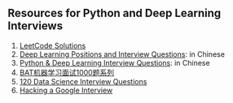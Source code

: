 ## Resources for Python and Deep Learning Interviews
1. [LeetCode Solutions](https://github.com/azl397985856/leetcode)
2. [Deep Learning Positions and Interview Questions](https://github.com/HarleysZhang/2019_algorithm_intern_information): in Chinese
3. [Python & Deep Learning Interview Questions](https://github.com/imhuay/Algorithm_Interview_Notes-Chinese): in Chinese
4. [BAT机器学习面试1000题系列](https://huangqinjian.blog.csdn.net/article/details/78796328)
5. [120 Data Science Interview Questions](https://github.com/kojino/120-Data-Science-Interview-Questions)
6. [Hacking a Google Interview](http://courses.csail.mit.edu/iap/interview/materials.php)
